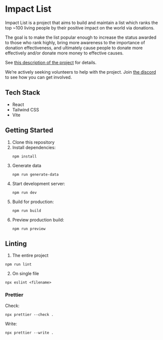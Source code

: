 # Impact List

Impact List is a project that aims to build and maintain a list which ranks the top ~100 living people by their positive impact on the world via donations.

The goal is to make the list popular enough to increase the status awarded to those who rank highly, bring more awareness to the importance of donation effectiveness, and ultimately cause people to donate more effectively and/or donate more money to effective causes.

See [this description of the project](https://forum.effectivealtruism.org/posts/LCJa4AAi7YBcyro2H/proposal-impact-list-like-the-forbes-list-except-for-impact) for details.

We’re actively seeking volunteers to help with the project. Join [the discord](https://discord.gg/6GNre8U2ta) to see how you can get involved.

## Tech Stack

- React
- Tailwind CSS
- Vite

## Getting Started

1. Clone this repository
2. Install dependencies:
   ```
   npm install
   ```
3. Generate data
   ```
   npm run generate-data
   ```
4. Start development server:
   ```
   npm run dev
   ```
5. Build for production:
   ```
   npm run build
   ```
6. Preview production build:
   ```
   npm run preview
   ```

## Linting

1. The entire project
```
npm run lint
```
2. On single file
```
npx eslint <filename>
```
### Prettier

Check: 
```
npx prettier --check .
```
Write:
```
npx prettier --write .
```
